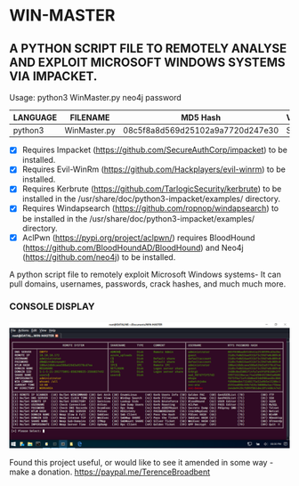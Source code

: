 # WIN-MASTER
## A PYTHON SCRIPT FILE TO REMOTELY ANALYSE AND EXPLOIT MICROSOFT WINDOWS SYSTEMS VIA IMPACKET.

Usage: python3 WinMaster.py neo4j password

| LANGUAGE  | FILENAME         | MD5 Hash                         | Version |
|------     |------            | -------                          | ----    |
| python3   | WinMaster.py     | 08c5f8a8d569d25102a9a7720d247e30 | Sauna   |

- [x] Requires Impacket (https://github.com/SecureAuthCorp/impacket) to be installed.
- [x] Requires Evil-WinRm (https://github.com/Hackplayers/evil-winrm) to be installed.
- [x] Requires Kerbrute (https://github.com/TarlogicSecurity/kerbrute) to be installed in the /usr/share/doc/python3-impacket/examples/ directory.
- [x] Requires Windapsearch (https://github.com/ropnop/windapsearch) to be installed in the /usr/share/doc/python3-impacket/examples/ directory.
- [x] AclPwn (https://pypi.org/project/aclpwn/) requires BloodHound (https://github.com/BloodHoundAD/BloodHound) and Neo4j (https://github.com/neo4j) to be installed.
              
A python script file to remotely exploit Microsoft Windows systems- It can pull domains, usernames, passwords, crack hashes, and much much more.

### CONSOLE DISPLAY
![Screenshot](picture1.png)

Found this project useful, or would like to see it amended in some way - make a donation.
https://paypal.me/TerenceBroadbent
